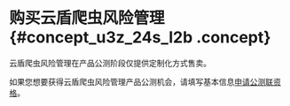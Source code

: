 # 购买云盾爬虫风险管理 {#concept_u3z_24s_l2b .concept}

云盾爬虫风险管理在产品公测阶段仅提供定制化方式售卖。

如果您想要获得云盾爬虫风险管理产品公测机会，请填写基本信息[申请公测联资格](https://page.aliyun.com/form/act474999409/page.htm)。

